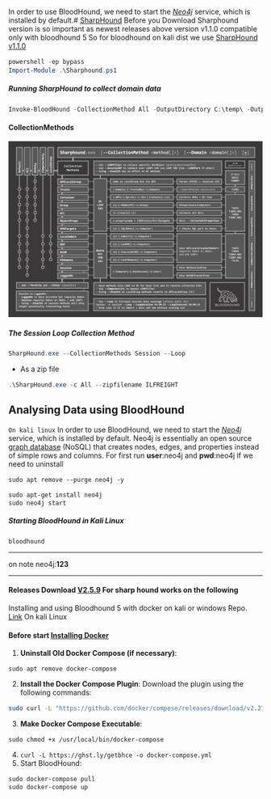 In order to use BloodHound, we need to start the [_Neo4j_](https://neo4j.com/) service, which is installed by default.# [SharpHound](https://support.bloodhoundenterprise.io/hc/en-us/articles/17481151861019-SharpHound-Community-Edition)
Before you Download Sharphound version is so important as newest releases above version v1.1.0 compatible only with bloodhound 5
So for bloodhound on kali dist we use [SharpHound v1.1.0](https://github.com/SpecterOps/SharpHound/releases/tag/v1.1.0) 

``` powershell
powershell -ep bypass
Import-Module .\Sharphound.ps1
```
##### Running SharpHound to collect domain data
``` powershell
Invoke-BloodHound -CollectionMethod All -OutputDirectory C:\temp\ -OutputPrefix "corp audit"
```
#### CollectionMethods
![Pasted image](https://github.com/MGamalCYSEC/Active-Directory-Enumeration-and-Attacks/blob/main/AD%20Enumeration/Pasted%20image%2020241225121647.png)
##### The Session Loop Collection Method
``` powershell
SharpHound.exe --CollectionMethods Session --Loop
```
- As a zip file
``` powershell
.\SharpHound.exe -c All --zipfilename ILFREIGHT
```
## Analysing Data using **BloodHound**
`On kali linux`
In order to use BloodHound, we need to start the [_Neo4j_](https://neo4j.com/) service, which is installed by default.
Neo4j is essentially an open source [graph database](https://en.wikipedia.org/wiki/Graph_database) (NoSQL) that creates nodes, edges, and properties instead of simple rows and columns.
For first run **user**:neo4j and **pwd**:neo4j
if we need to uninstall 
``` shell
sudo apt remove --purge neo4j -y
```

``` shell
sudo apt-get install neo4j
sudo neo4j start
```
##### Starting BloodHound in Kali Linux
``` shell
bloodhound
```
---
on note neo4j:**123**

---
#### Releases Download [V2.5.9](https://github.com/SpecterOps/SharpHound/releases) For sharp hound works on the following
Installing and using Bloodhound 5 with docker on kali or windows 
Repo. [Link](https://github.com/SpecterOps/BloodHound) 
On kali Linux 
#### Before start [Installing Docker](https://www.kali.org/docs/containers/installing-docker-on-kali/)
1. **Uninstall Old Docker Compose (if necessary)**:
``` shell
sudo apt remove docker-compose
```
2. **Install the Docker Compose Plugin**: Download the plugin using the following commands:
``` bash
sudo curl -L "https://github.com/docker/compose/releases/download/v2.27.0/docker-compose-$(uname -s)-$(uname -m)" -o /usr/local/bin/docker-compose
```
3. **Make Docker Compose Executable**:
``` shell
sudo chmod +x /usr/local/bin/docker-compose
```
4. `curl -L https://ghst.ly/getbhce -o docker-compose.yml`
5. Start BloodHound:
``` shell
sudo docker-compose pull
sudo docker-compose up
```
